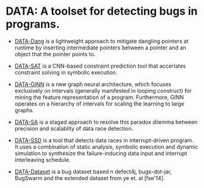 # DATA: A toolset for detecting bugs in programs.


- [DATA-Dang](https://github.com/ITWOI/DATA/tree/main/Dang) is a lightweight approach to mitigate dangling pointers at runtime by inserting intermediate pointers between a pointer and an object that the pointer points to. 

- [DATA-SAT](https://github.com/ITWOI/DATA/tree/main/SAT) is a CNN-based constraint prediction tool that accerlates constraint solving in symbolic execution.
 
- [DATA-GINN](https://github.com/ITWOI/DATA/tree/main/GINN) is a new graph neural architecture, which focuses exclusively on intervals (generally manifested in looping construct) for mining the feature representation of a program. Furthermore, GINN operates on a hierarchy of intervals for scaling the learning to large graphs.

- [DATA-SA](https://github.com/ITWOI/DATA/tree/main/SA) is a staged approach to resolve this paradox dilemma between precision and scalablity of data race detection. 


- [DATA-SSD](https://github.com/ITWOI/DATA/tree/main/SSD) is a tool that detects data races in interrupt-driven program. It uses a combination of static analysis,
symbolic execution and dynamic simulation to synthesize the
failure-inducing data input and interrupt interleaving schedule.

- [DATA-Dataset](https://github.com/ITWOI/DATA/tree/main/Dataset) is a bug dataset based n defect4j, bugs-dot-jar, BugSwarm and the extended dataset from ye et. al [fse'14]. 
